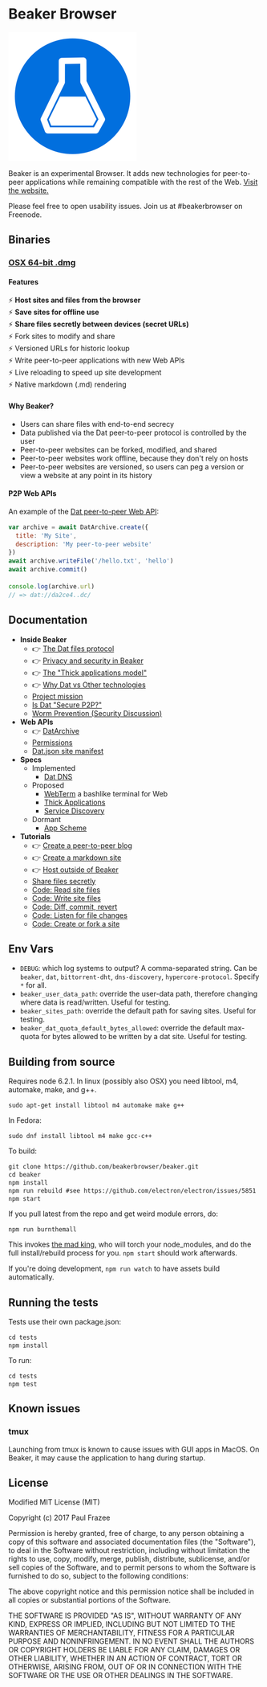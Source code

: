 Beaker Browser
======

![logo.png](build/icons/256x256.png)

Beaker is an experimental Browser.
It adds new technologies for peer-to-peer applications while remaining compatible with the rest of the Web.
[Visit the website.](https://beakerbrowser.com/)

Please feel free to open usability issues. Join us at #beakerbrowser on Freenode.

## Binaries

### [OSX 64-bit .dmg](https://download.beakerbrowser.net/download/latest/osx)

#### Features

:zap: **Host sites and files from the browser**<br>
:zap: **Save sites for offline use**<br>
:zap: **Share files secretly between devices (secret URLs)**<br>
:zap: Fork sites to modify and share<br>
:zap: Versioned URLs for historic lookup<br>
:zap: Write peer-to-peer applications with new Web APIs<br>
:zap: Live reloading to speed up site development<br>
:zap: Native markdown (.md) rendering

#### Why Beaker?

 - Users can share files with end-to-end secrecy
 - Data published via the Dat peer-to-peer protocol is controlled by the user
 - Peer-to-peer websites can be forked, modified, and shared
 - Peer-to-peer websites work offline, because they don't rely on hosts
 - Peer-to-peer websites are versioned, so users can peg a version or view a website at any point in its history

#### P2P Web APIs

An example of the [Dat peer-to-peer Web API](https://beakerbrowser.com/docs/apis/dat.html):

```js
var archive = await DatArchive.create({
  title: 'My Site',
  description: 'My peer-to-peer website'
})
await archive.writeFile('/hello.txt', 'hello')
await archive.commit()

console.log(archive.url)
// => dat://da2ce4..dc/
```

## Documentation

- **Inside Beaker**
  - :point_right: [The Dat files protocol](https://beakerbrowser.com/docs/inside-beaker/dat-files-protocol.html)
  - :point_right: [Privacy and security in Beaker](https://beakerbrowser.com/docs/inside-beaker/privacy-and-security.html)
  - :point_right: [The "Thick applications model"](https://beakerbrowser.com/docs/inside-beaker/thick-applications.html)
  - :point_right: [Why Dat vs Other technologies](https://beakerbrowser.com/docs/inside-beaker/other-technologies.html)
  - [Project mission](https://beakerbrowser.com/docs/inside-beaker/mission.html)
  - [Is Dat "Secure P2P?"](https://github.com/beakerbrowser/beaker/wiki/Is-Dat-%22Secure-P2P%3F%22)
  - [Worm Prevention (Security Discussion)](https://github.com/beakerbrowser/beaker/wiki/Worm-Prevention-(Security-Discussion))
- **Web APIs**
  - :point_right: [DatArchive](https://beakerbrowser.com/docs/apis/dat.html)
  - [Permissions](https://beakerbrowser.com/docs/apis/permissions.html)
  - [Dat.json site manifest](https://beakerbrowser.com/docs/apis/manifest.html)
- **Specs**
  - Implemented
    - [Dat DNS](https://github.com/beakerbrowser/beaker/wiki/Authenticated-Dat-URLs-and-HTTPS-to-Dat-Discovery)
  - Proposed
    - [WebTerm](https://github.com/beakerbrowser/beaker/wiki/WebTerm) a bashlike terminal for Web
    - [Thick Applications](https://github.com/beakerbrowser/beaker/wiki/Thick-Applications:-Unifying-WebExtensions-with-the-Web-platform-and-moving-beyond-injections)
    - [Service Discovery](https://github.com/beakerbrowser/beaker/wiki/PSA-Web-Service-Discovery-Protocol)
  - Dormant
    - [App Scheme](https://github.com/beakerbrowser/beaker/wiki/App-Scheme)
- **Tutorials**
  - :point_right: [Create a peer-to-peer blog](https://beakerbrowser.com/docs/tutorials/create-a-blog.html)
  - :point_right: [Create a markdown site](https://beakerbrowser.com/docs/tutorials/create-a-markdown-site.html)
  - :point_right: [Host outside of Beaker](https://beakerbrowser.com/docs/tutorials/host-outside-of-beaker.html)
  - [Share files secretly](https://beakerbrowser.com/docs/tutorials/share-files-secretly.html)
  - [Code: Read site files](https://beakerbrowser.com/docs/tutorials/read-site-files.html)
  - [Code: Write site files](https://beakerbrowser.com/docs/tutorials/write-site-files.html)
  - [Code: Diff, commit, revert](https://beakerbrowser.com/docs/tutorials/diff-commit-revert.html)
  - [Code: Listen for file changes](https://beakerbrowser.com/docs/tutorials/listen-for-file-changes.html)
  - [Code: Create or fork a site](https://beakerbrowser.com/docs/tutorials/create-or-fork-a-site.html)

## Env Vars

- `DEBUG`: which log systems to output? A comma-separated string. Can be `beaker`, `dat`, `bittorrent-dht`, `dns-discovery`, `hypercore-protocol`. Specify `*` for all.
- `beaker_user_data_path`: override the user-data path, therefore changing where data is read/written. Useful for testing.
- `beaker_sites_path`: override the default path for saving sites. Useful for testing.
- `beaker_dat_quota_default_bytes_allowed`: override the default max-quota for bytes allowed to be written by a dat site. Useful for testing.

## Building from source

Requires node 6.2.1.
In linux (possibly also OSX) you need libtool, m4, automake, make, and g++.

```
sudo apt-get install libtool m4 automake make g++
```

In Fedora:

```
sudo dnf install libtool m4 make gcc-c++
```

To build:

```
git clone https://github.com/beakerbrowser/beaker.git
cd beaker
npm install
npm run rebuild #see https://github.com/electron/electron/issues/5851
npm start
```

If you pull latest from the repo and get weird module errors, do:

```
npm run burnthemall
```

This invokes [the mad king](http://nerdist.com/wp-content/uploads/2016/05/the-mad-king-game-of-thrones.jpg), who will torch your node_modules, and do the full install/rebuild process for you.
`npm start` should work afterwards.

If you're doing development, `npm run watch` to have assets build automatically.

## Running the tests

Tests use their own package.json:

```
cd tests
npm install
```

To run:

```
cd tests
npm test
```

## Known issues

### tmux

Launching from tmux is known to cause issues with GUI apps in MacOS. On Beaker, it may cause the application to hang during startup.

## License

Modified MIT License (MIT)

Copyright (c) 2017 Paul Frazee

Permission is hereby granted, free of charge, to any person obtaining a copy of this software and associated documentation files (the "Software"), to deal in the Software without restriction, including without limitation the rights to use, copy, modify, merge, publish, distribute, sublicense, and/or sell copies of the Software, and to permit persons to whom the Software is furnished to do so, subject to the following conditions:

The above copyright notice and this permission notice shall be included in all copies or substantial portions of the Software.

THE SOFTWARE IS PROVIDED "AS IS", WITHOUT WARRANTY OF ANY KIND, EXPRESS OR IMPLIED, INCLUDING BUT NOT LIMITED TO THE WARRANTIES OF MERCHANTABILITY, FITNESS FOR A PARTICULAR PURPOSE AND NONINFRINGEMENT. IN NO EVENT SHALL THE AUTHORS OR COPYRIGHT HOLDERS BE LIABLE FOR ANY CLAIM, DAMAGES OR OTHER LIABILITY, WHETHER IN AN ACTION OF CONTRACT, TORT OR OTHERWISE, ARISING FROM, OUT OF OR IN CONNECTION WITH THE SOFTWARE OR THE USE OR OTHER DEALINGS IN THE SOFTWARE.
